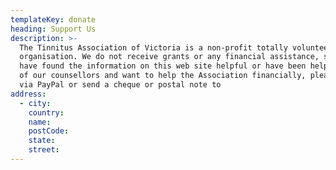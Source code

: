 ```yaml
---
templateKey: donate
heading: Support Us
description: >-
  The Tinnitus Association of Victoria is a non-profit totally volunteer
  organisation. We do not receive grants or any financial assistance, so if you
  have found the information on this web site helpful or have been helped by one
  of our counsellors and want to help the Association financially, please donate
  via PayPal or send a cheque or postal note to
address:
  - city: 
    country: 
    name: 
    postCode: 
    state: 
    street: 
---
```


